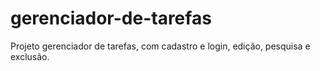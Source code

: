 # gerenciador-de-tarefas
 Projeto gerenciador de tarefas, com cadastro e login, edição, pesquisa e exclusão.
